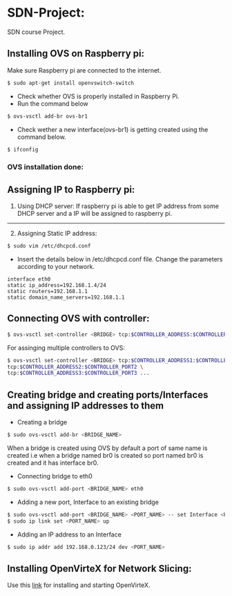 # SDN-Project:

SDN course Project. 

## Installing OVS on Raspberry pi:

Make sure Raspberry pi are connected to the internet.
```sh
$ sudo apt-get install openvswitch-switch
```
- Check whether OVS is properly installed in Raspberry Pi. 
- Run the command below  
```sh
$ ovs-vsctl add-br ovs-br1
```
- Check wether a new interface(ovs-br1) is getting created using the command below.
```sh
$ ifconfig
```
### OVS installation done:


## Assigning IP to Raspberry pi:

1. Using DHCP server: 
If raspberry pi is able to get IP address from some DHCP server and a IP will be assigned to raspberry pi.
--------------

2. Assigning Static IP address:

```sh
$ sudo vim /etc/dhcpcd.conf
```
- Insert the details below in /etc/dhcpcd.conf file. Change the parameters according to your network.
```
interface eth0
static ip_address=192.168.1.4/24
static routers=192.168.1.1
static domain_name_servers=192.168.1.1
```

## Connecting OVS with controller:

```sh
$ ovs-vsctl set-controller <BRIDGE> tcp:$CONTROLLER_ADDRESS:$CONTROLLER_PORT
```
For assinging multiple controllers to OVS:

```sh
$ ovs-vsctl set-controller <BRIDGE> tcp:$CONTROLLER_ADDRESS1:$CONTROLLER_PORT1 \
tcp:$CONTROLLER_ADDRESS2:$CONTROLLER_PORT2 \
tcp:$CONTROLLER_ADDRESS3:$CONTROLLER_PORT3 ...
```

## Creating bridge and creating ports/Interfaces and assigning IP addresses to them

- Creating a bridge
```sh
$ sudo ovs-vsctl add-br <BRIDGE_NAME>
``` 
When a bridge is created using OVS by default a port of same name is created i.e when a bridge named br0 is created so port named br0 is created and it has interface br0.

- Connecting bridge to eth0 

```sh
$ sudo ovs-vsctl add-port <BRIDGE_NAME> eth0
```

- Adding a new port, Interface to an existing bridge

```sh
$ sudo ovs-vsctl add-port <BRIDGE_NAME> <PORT_NAME> -- set Interface <PORT_NAME> type=internal
$ sudo ip link set <PORT_NAME> up
```

- Adding an IP address to an Interface

```sh
$ sudo ip addr add 192.168.0.123/24 dev <PORT_NAME>
```

## Installing OpenVirteX for Network Slicing:

Use this [link](https://ovx.onlab.us/getting-started/installation/) for installing and starting OpenVirteX.





